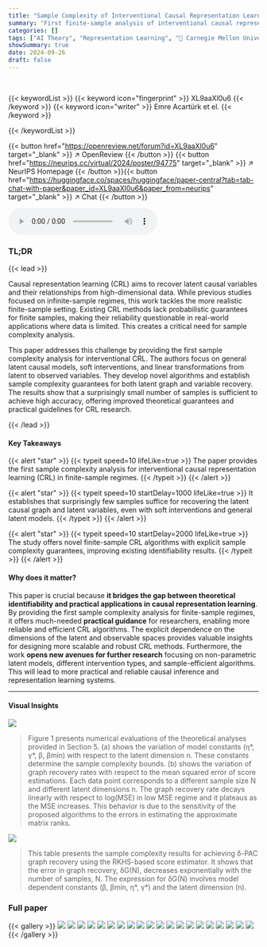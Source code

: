 ```yaml
---
title: "Sample Complexity of Interventional Causal Representation Learning"
summary: "First finite-sample analysis of interventional causal representation learning shows that surprisingly few samples suffice for accurate graph and latent variable recovery."
categories: []
tags: ["AI Theory", "Representation Learning", "🏢 Carnegie Mellon University",]
showSummary: true
date: 2024-09-26
draft: false
---
```


<br>

{{< keywordList >}}
{{< keyword icon="fingerprint" >}} XL9aaXl0u6 {{< /keyword >}}
{{< keyword icon="writer" >}} Emre Acartürk et el. {{< /keyword >}}
 
{{< /keywordList >}}

{{< button href="https://openreview.net/forum?id=XL9aaXl0u6" target="_blank" >}}
↗ OpenReview
{{< /button >}}
{{< button href="https://neurips.cc/virtual/2024/poster/94775" target="_blank" >}}
↗ NeurIPS Homepage
{{< /button >}}{{< button href="https://huggingface.co/spaces/huggingface/paper-central?tab=tab-chat-with-paper&paper_id=XL9aaXl0u6&paper_from=neurips" target="_blank" >}}
↗ Chat
{{< /button >}}



<audio controls>
    <source src="https://ai-paper-reviewer.com/XL9aaXl0u6/podcast.wav" type="audio/wav">
    Your browser does not support the audio element.
</audio>


### TL;DR


{{< lead >}}

Causal representation learning (CRL) aims to recover latent causal variables and their relationships from high-dimensional data. While previous studies focused on infinite-sample regimes, this work tackles the more realistic finite-sample setting.  Existing CRL methods lack probabilistic guarantees for finite samples, making their reliability questionable in real-world applications where data is limited. This creates a critical need for sample complexity analysis. 

This paper addresses this challenge by providing the first sample complexity analysis for interventional CRL.  The authors focus on general latent causal models, soft interventions, and linear transformations from latent to observed variables. They develop novel algorithms and establish sample complexity guarantees for both latent graph and variable recovery. The results show that a surprisingly small number of samples is sufficient to achieve high accuracy, offering improved theoretical guarantees and practical guidelines for CRL research. 

{{< /lead >}}


#### Key Takeaways

{{< alert "star" >}}
{{< typeit speed=10 lifeLike=true >}} The paper provides the first sample complexity analysis for interventional causal representation learning (CRL) in finite-sample regimes. {{< /typeit >}}
{{< /alert >}}

{{< alert "star" >}}
{{< typeit speed=10 startDelay=1000 lifeLike=true >}} It establishes that surprisingly few samples suffice for recovering the latent causal graph and latent variables, even with soft interventions and general latent models. {{< /typeit >}}
{{< /alert >}}

{{< alert "star" >}}
{{< typeit speed=10 startDelay=2000 lifeLike=true >}} The study offers novel finite-sample CRL algorithms with explicit sample complexity guarantees, improving existing identifiability results. {{< /typeit >}}
{{< /alert >}}

#### Why does it matter?
This paper is crucial because **it bridges the gap between theoretical identifiability and practical applications in causal representation learning**. By providing the first sample complexity analysis for finite-sample regimes, it offers much-needed **practical guidance** for researchers, enabling more reliable and efficient CRL algorithms.  The explicit dependence on the dimensions of the latent and observable spaces provides valuable insights for designing more scalable and robust CRL methods.  Furthermore, the work **opens new avenues for further research** focusing on non-parametric latent models, different intervention types, and sample-efficient algorithms. This will lead to more practical and reliable causal inference and representation learning systems.

------
#### Visual Insights



![](https://ai-paper-reviewer.com/XL9aaXl0u6/figures_9_1.jpg)

> Figure 1 presents numerical evaluations of the theoretical analyses provided in Section 5. (a) shows the variation of model constants (η*, γ*, β, βmin) with respect to the latent dimension n. These constants determine the sample complexity bounds. (b) shows the variation of graph recovery rates with respect to the mean squared error of score estimations. Each data point corresponds to a different sample size N and different latent dimensions n. The graph recovery rate decays linearly with respect to log(MSE) in low MSE regime and it plateaus as the MSE increases. This behavior is due to the sensitivity of the proposed algorithms to the errors in estimating the approximate matrix ranks.





![](https://ai-paper-reviewer.com/XL9aaXl0u6/tables_5_1.jpg)

> This table presents the sample complexity results for achieving δ-PAC graph recovery using the RKHS-based score estimator. It shows that the error in graph recovery,  δG(N), decreases exponentially with the number of samples, N. The expression for δG(N) involves model dependent constants (β, βmin, η*, γ*) and the latent dimension (n).





### Full paper

{{< gallery >}}
<img src="https://ai-paper-reviewer.com/XL9aaXl0u6/1.png" class="grid-w50 md:grid-w33 xl:grid-w25" />
<img src="https://ai-paper-reviewer.com/XL9aaXl0u6/2.png" class="grid-w50 md:grid-w33 xl:grid-w25" />
<img src="https://ai-paper-reviewer.com/XL9aaXl0u6/3.png" class="grid-w50 md:grid-w33 xl:grid-w25" />
<img src="https://ai-paper-reviewer.com/XL9aaXl0u6/4.png" class="grid-w50 md:grid-w33 xl:grid-w25" />
<img src="https://ai-paper-reviewer.com/XL9aaXl0u6/5.png" class="grid-w50 md:grid-w33 xl:grid-w25" />
<img src="https://ai-paper-reviewer.com/XL9aaXl0u6/6.png" class="grid-w50 md:grid-w33 xl:grid-w25" />
<img src="https://ai-paper-reviewer.com/XL9aaXl0u6/7.png" class="grid-w50 md:grid-w33 xl:grid-w25" />
<img src="https://ai-paper-reviewer.com/XL9aaXl0u6/8.png" class="grid-w50 md:grid-w33 xl:grid-w25" />
<img src="https://ai-paper-reviewer.com/XL9aaXl0u6/9.png" class="grid-w50 md:grid-w33 xl:grid-w25" />
<img src="https://ai-paper-reviewer.com/XL9aaXl0u6/10.png" class="grid-w50 md:grid-w33 xl:grid-w25" />
<img src="https://ai-paper-reviewer.com/XL9aaXl0u6/11.png" class="grid-w50 md:grid-w33 xl:grid-w25" />
<img src="https://ai-paper-reviewer.com/XL9aaXl0u6/12.png" class="grid-w50 md:grid-w33 xl:grid-w25" />
<img src="https://ai-paper-reviewer.com/XL9aaXl0u6/13.png" class="grid-w50 md:grid-w33 xl:grid-w25" />
<img src="https://ai-paper-reviewer.com/XL9aaXl0u6/14.png" class="grid-w50 md:grid-w33 xl:grid-w25" />
<img src="https://ai-paper-reviewer.com/XL9aaXl0u6/15.png" class="grid-w50 md:grid-w33 xl:grid-w25" />
<img src="https://ai-paper-reviewer.com/XL9aaXl0u6/16.png" class="grid-w50 md:grid-w33 xl:grid-w25" />
<img src="https://ai-paper-reviewer.com/XL9aaXl0u6/17.png" class="grid-w50 md:grid-w33 xl:grid-w25" />
<img src="https://ai-paper-reviewer.com/XL9aaXl0u6/18.png" class="grid-w50 md:grid-w33 xl:grid-w25" />
<img src="https://ai-paper-reviewer.com/XL9aaXl0u6/19.png" class="grid-w50 md:grid-w33 xl:grid-w25" />
<img src="https://ai-paper-reviewer.com/XL9aaXl0u6/20.png" class="grid-w50 md:grid-w33 xl:grid-w25" />
{{< /gallery >}}